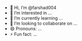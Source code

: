 - 👋 Hi, I’m @farshad004 
- 👀 I’m interested in ...  
- 🌱 I’m currently learning ...    
- 💞️ I’m looking to collaborate on ...       
- 😄 Pronouns: ...    
- ⚡ Fun fact: ...        

<!---
farshad004/farshad004 is a ✨ special ✨ repository because its `README.md` (this file) appears on your GitHub profile. 
You can click the Preview link to take a look at your changes.   
--->
 
 
